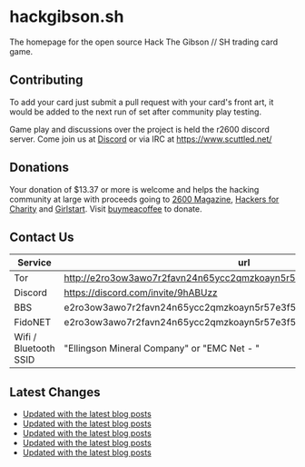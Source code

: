 # hackgibson.sh
The homepage for the open source Hack The Gibson // SH trading card game.


## Contributing

To add your card just submit a pull request with your card's front art, it would be added to the next run of set after community play testing.

Game play and discussions over the project is held the r2600 discord server. Come join us at [Discord](https://discord.com/invite/9hABUzz) or via IRC at https://www.scuttled.net/


## Donations

Your donation of $13.37 or more is welcome and helps the hacking community at large with proceeds going to [2600 Magazine](https://2600.com/), [Hackers for Charity](https://hackersforcharity.org) and [Girlstart](https://girlstart.org).  Visit [buymeacoffee](https://www.buymeacoffee.com/hackgibson.sh) to donate.


## Contact Us

Service | url
-|-
Tor | http://e2ro3ow3awo7r2favn24n65ycc2qmzkoayn5r57e3f56nvjwdcgg32ad.onion
Discord | https://discord.com/invite/9hABUzz
BBS | e2ro3ow3awo7r2favn24n65ycc2qmzkoayn5r57e3f56nvjwdcgg32ad.onion:23
FidoNET | e2ro3ow3awo7r2favn24n65ycc2qmzkoayn5r57e3f56nvjwdcgg32ad.onion:24554
Wifi / Bluetooth SSID | "Ellingson Mineral Company" or "EMC Net - <fidonet address>"

## Latest Changes
<!-- BLOG-POST-LIST:START -->
- [Updated with the latest blog posts](https://github.com/DFW2600/hackgibson.sh/commit/ed92aa8b8a02cd67e95e4ed3c1a4f906c0fc9432)
- [Updated with the latest blog posts](https://github.com/DFW2600/hackgibson.sh/commit/4256eb9d77d96e7d533728d49932ec378d448cf6)
- [Updated with the latest blog posts](https://github.com/DFW2600/hackgibson.sh/commit/9a2a92ac0847bf964d12af5c151727c7b9f5ece4)
- [Updated with the latest blog posts](https://github.com/DFW2600/hackgibson.sh/commit/478a141843730da275d13104261e6a18557e9b7b)
- [Updated with the latest blog posts](https://github.com/DFW2600/hackgibson.sh/commit/2877438fcfb6c7df8132344fb25cd6ef79cb8ff0)
<!-- BLOG-POST-LIST:END -->
